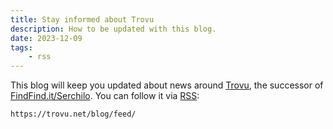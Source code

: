 ```yaml
---
title: Stay informed about Trovu
description: How to be updated with this blog.
date: 2023-12-09
tags:
    - rss
---
```


This blog will keep you updated about news around [Trovu](https://trovu.net), the successor of [FindFind.it/Serchilo](https://de.wikipedia.org/wiki/FindFind.it). You can follow it via [RSS](/feed/):

```md
https://trovu.net/blog/feed/
```
